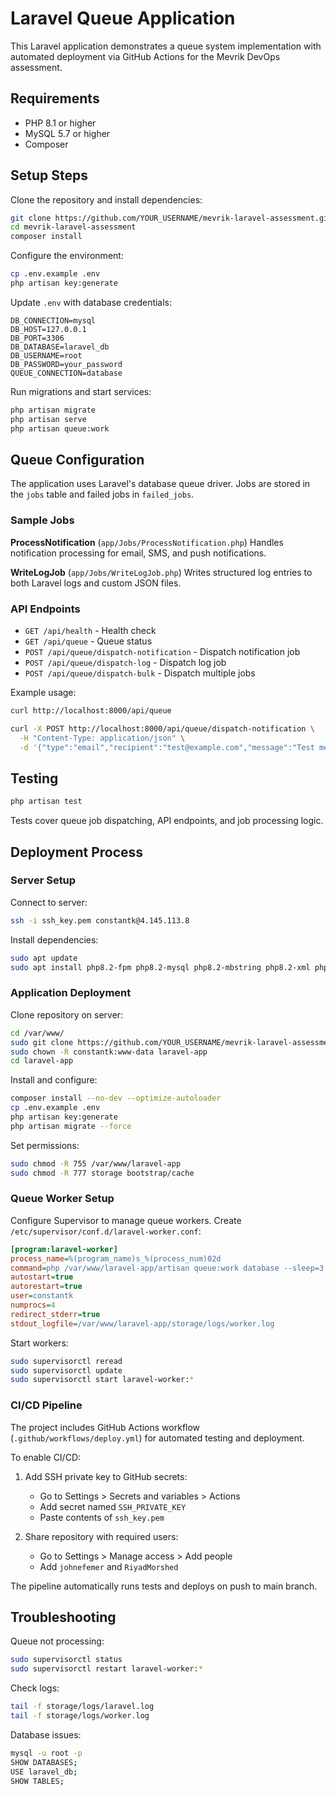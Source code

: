 # Laravel Queue Application

This Laravel application demonstrates a queue system implementation with automated deployment via GitHub Actions for the Mevrik DevOps assessment.

## Requirements

- PHP 8.1 or higher
- MySQL 5.7 or higher
- Composer

## Setup Steps

Clone the repository and install dependencies:
```bash
git clone https://github.com/YOUR_USERNAME/mevrik-laravel-assessment.git
cd mevrik-laravel-assessment
composer install
```

Configure the environment:
```bash
cp .env.example .env
php artisan key:generate
```

Update `.env` with database credentials:
```
DB_CONNECTION=mysql
DB_HOST=127.0.0.1
DB_PORT=3306
DB_DATABASE=laravel_db
DB_USERNAME=root
DB_PASSWORD=your_password
QUEUE_CONNECTION=database
```

Run migrations and start services:
```bash
php artisan migrate
php artisan serve
php artisan queue:work
```

## Queue Configuration

The application uses Laravel's database queue driver. Jobs are stored in the `jobs` table and failed jobs in `failed_jobs`.

### Sample Jobs

**ProcessNotification** (`app/Jobs/ProcessNotification.php`)
Handles notification processing for email, SMS, and push notifications.

**WriteLogJob** (`app/Jobs/WriteLogJob.php`)
Writes structured log entries to both Laravel logs and custom JSON files.

### API Endpoints

- `GET /api/health` - Health check
- `GET /api/queue` - Queue status
- `POST /api/queue/dispatch-notification` - Dispatch notification job
- `POST /api/queue/dispatch-log` - Dispatch log job
- `POST /api/queue/dispatch-bulk` - Dispatch multiple jobs

Example usage:
```bash
curl http://localhost:8000/api/queue

curl -X POST http://localhost:8000/api/queue/dispatch-notification \
  -H "Content-Type: application/json" \
  -d '{"type":"email","recipient":"test@example.com","message":"Test message"}'
```

## Testing

```bash
php artisan test
```

Tests cover queue job dispatching, API endpoints, and job processing logic.

## Deployment Process

### Server Setup

Connect to server:
```bash
ssh -i ssh_key.pem constantk@4.145.113.8
```

Install dependencies:
```bash
sudo apt update
sudo apt install php8.2-fpm php8.2-mysql php8.2-mbstring php8.2-xml php8.2-curl nginx mysql-server supervisor
```

### Application Deployment

Clone repository on server:
```bash
cd /var/www/
sudo git clone https://github.com/YOUR_USERNAME/mevrik-laravel-assessment.git laravel-app
sudo chown -R constantk:www-data laravel-app
cd laravel-app
```

Install and configure:
```bash
composer install --no-dev --optimize-autoloader
cp .env.example .env
php artisan key:generate
php artisan migrate --force
```

Set permissions:
```bash
sudo chmod -R 755 /var/www/laravel-app
sudo chmod -R 777 storage bootstrap/cache
```

### Queue Worker Setup

Configure Supervisor to manage queue workers. Create `/etc/supervisor/conf.d/laravel-worker.conf`:

```ini
[program:laravel-worker]
process_name=%(program_name)s_%(process_num)02d
command=php /var/www/laravel-app/artisan queue:work database --sleep=3 --tries=3
autostart=true
autorestart=true
user=constantk
numprocs=4
redirect_stderr=true
stdout_logfile=/var/www/laravel-app/storage/logs/worker.log
```

Start workers:
```bash
sudo supervisorctl reread
sudo supervisorctl update
sudo supervisorctl start laravel-worker:*
```

### CI/CD Pipeline

The project includes GitHub Actions workflow (`.github/workflows/deploy.yml`) for automated testing and deployment.

To enable CI/CD:

1. Add SSH private key to GitHub secrets:
   - Go to Settings > Secrets and variables > Actions
   - Add secret named `SSH_PRIVATE_KEY`
   - Paste contents of `ssh_key.pem`

2. Share repository with required users:
   - Go to Settings > Manage access > Add people
   - Add `johnefemer` and `RiyadMorshed`

The pipeline automatically runs tests and deploys on push to main branch.

## Troubleshooting

Queue not processing:
```bash
sudo supervisorctl status
sudo supervisorctl restart laravel-worker:*
```

Check logs:
```bash
tail -f storage/logs/laravel.log
tail -f storage/logs/worker.log
```

Database issues:
```bash
mysql -u root -p
SHOW DATABASES;
USE laravel_db;
SHOW TABLES;
```
